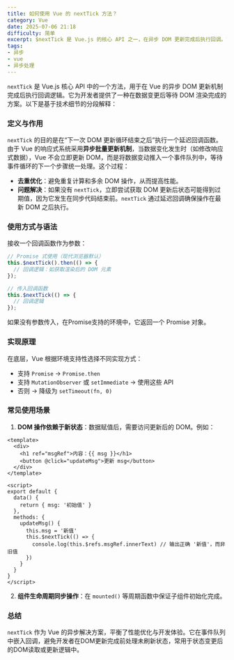 ```yaml
---
title: 如何使用 Vue 的 nextTick 方法？
category: Vue
date: 2025-07-06 21:18
difficulty: 简单
excerpt: $nextTick 是 Vue.js 的核心 API 之一，在异步 DOM 更新完成后执行回调。它帮助开发者在数据变化后访问最新的 DOM 状态。
tags:
- 异步
- vue
- 异步处理
---
```

`nextTick` 是 Vue.js 核心 API 中的一个方法，用于在 Vue 的异步 DOM 更新机制完成后执行回调逻辑。它为开发者提供了一种在数据变更后等待 DOM 渲染完成的方案。以下是基于技术细节的分段解释： 

### 定义与作用
`nextTick` 的目的是在“下一次 DOM 更新循环结束之后”执行一个延迟回调函数。由于 Vue 的响应式系统采用**异步批量更新机制**，当数据变化发生时（如修改响应式数据），Vue 不会立即更新 DOM，而是将数据变动推入一个事件队列中，等待事件循环的下一个步骤统一处理。这个过程：
- **去重优化**：避免重复计算和多余 DOM 操作，从而提高性能。
- **问题解决**：如果没有 `nextTick`，立即尝试获取 DOM 更新后状态可能得到过期值，因为它发生在同步代码结束前。`nextTick` 通过延迟回调确保操作在最新 DOM 之后执行。

### 使用方式与语法
接收一个回调函数作为参数：
```javascript
// Promise 式使用（现代浏览器默认）
this.$nextTick().then(() => {
  // 回调逻辑：如获取渲染后的 DOM 元素
});

// 传入回调函数
this.$nextTick(() => {
  // 回调逻辑
});
```
如果没有参数传入，在Promise支持的环境中，它返回一个 Promise 对象。

### 实现原理
在底层，Vue 根据环境支持性选择不同实现方式：
- 支持 `Promise` → `Promise.then`
- 支持 `MutationObserver` 或 `setImmediate` → 使用这些 API
- 否则 → 降级为 `setTimeout(fn, 0)`

### 常见使用场景
1. **DOM 操作依赖于新状态**：数据赋值后，需要访问更新后的 DOM。例如：
``` vue
<template>
  <div>
    <h1 ref="msgRef">内容：{{ msg }}</h1>
    <button @click="updateMsg">更新 msg</button>
  </div>
</template>

<script>
export default {
  data() {
    return { msg: '初始值' }
  },
  methods: {
    updateMsg() {
      this.msg = '新值'
      this.$nextTick(() => {
        console.log(this.$refs.msgRef.innerText) // 输出正确 '新值'，而非旧值
      })
    }
  }
}
</script>
```
2. **组件生命周期同步操作**：在 `mounted()` 等周期函数中保证子组件初始化完成。

### 总结
`nextTick` 作为 Vue 的异步解决方案，平衡了性能优化与开发体验。它在事件队列中嵌入回调，避免开发者在DOM更新完成前处理未刷新状态，常用于状态变更后的DOM读取或更新逻辑中。

